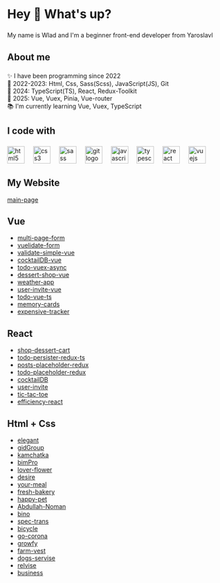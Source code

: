 <h1 align="left">Hey 👋 What's up?</h1>

###

<p align="left">My name is Wlad and I'm a beginner front-end developer from Yaroslavl</p>

###

<h2 align="left">About me</h2>

###

<p align="left">
✨ I have been programming since 2022
<br>
🎯 2022-2023: Html, Css, Sass(Scss), JavaScript(JS), Git
<br>
🎯 2024: TypeScript(TS), React, Redux-Toolkit
<br>
🎯 2025: Vue, Vuex, Pinia, Vue-router
<br>
📚 I'm currently learning Vue, Vuex, TypeScript
</p>

###

<h2 align="left">I code with</h2>

###

<div align="left">
  <img src="https://cdn.jsdelivr.net/gh/devicons/devicon/icons/html5/html5-original.svg" height="40" alt="html5 logo"  />
  <img width="12" />
  <img src="https://cdn.jsdelivr.net/gh/devicons/devicon/icons/css3/css3-original.svg" height="40" alt="css3 logo"  />
  <img width="12" />
  <img src="https://cdn.jsdelivr.net/gh/devicons/devicon/icons/sass/sass-original.svg" height="40" alt="sass logo"  />
  <img width="12" />
  <img src="https://cdn.jsdelivr.net/gh/devicons/devicon/icons/git/git-original.svg" height="40" alt="git logo"  />
  <img width="12" />
  <img src="https://cdn.jsdelivr.net/gh/devicons/devicon/icons/javascript/javascript-original.svg" height="40" alt="javascript logo"  />
  <img width="12" />
  <img src="https://cdn.jsdelivr.net/gh/devicons/devicon/icons/typescript/typescript-original.svg" height="40" alt="typescript logo"  />
  <img width="12" />
  <img src="https://cdn.jsdelivr.net/gh/devicons/devicon/icons/react/react-original.svg" height="40" alt="react logo"  />
  <img width="12" />
  <img src="https://cdn.jsdelivr.net/gh/devicons/devicon/icons/vuejs/vuejs-original.svg" height="40" alt="vuejs logo"  />
</div>

###

<h2 align="left">My Website</h2>

[main-page](https://wlad199.github.io/main-page/dist/index.html)

## Vue

- [multi-page-form](https://wlad199.github.io/multi-page-form/)
- [vuelidate-form](https://wlad199.github.io/vuelidate-form/)
- [validate-simple-vue](https://wlad199.github.io/validate-simple-vue/)
- [cocktailDB-vue](https://wlad199.github.io/CocktailDB-vue/)
- [todo-vuex-async](https://wlad199.github.io/todo-vuex-async/)
- [dessert-shop-vue](https://wlad199.github.io/dessert-shop-vue/)
- [weather-app](https://wlad199.github.io/weather-app/)
- [user-invite-vue](https://wlad199.github.io/user-invite-vue/)
- [todo-vue-ts](https://wlad199.github.io/todo-vue-ts/)
- [memory-cards](https://wlad199.github.io/memory-cards/)
- [expensive-tracker](https://wlad199.github.io/expensive-tracker/)


## React

- [shop-dessert-cart](https://wlad199.github.io/shop-dessert-cart/build/index.html)
- [todo-persister-redux-ts](https://wlad199.github.io/todo-persister-redux-ts/build/index.html)
- [posts-placeholder-redux](https://wlad199.github.io/posts-placeholder-redux/build/index.html)
- [todo-placeholder-redux](https://wlad199.github.io/Todo-Placeholder-Redux/build/index.html)
- [cocktailDB](https://wlad199.github.io/CocktailDB/)
- [user-invite](https://wlad199.github.io/user-invite/)
- [tic-tac-toe](https://wlad199.github.io/tic-tac-toe/)
- [efficiency-react](https://wlad199.github.io/Efficiency-React/)


## Html + Css

- [elegant](https://wlad199.github.io/Elegant_07.01.24/)
- [gidGroup](https://wlad199.github.io/GidGroup_15.11.23/)
- [kamchatka](https://wlad199.github.io/Kamchatka_01.10.23/)
- [bimPro](https://wlad199.github.io/BimPro_16.08.2023/)
- [lover-flower](https://wlad199.github.io/Lover-Flower_07.07.23/)
- [desire](https://wlad199.github.io/Desire_07.06.23/)
- [your-meal](https://wlad199.github.io/YourMeal_17.06.2023/)
- [fresh-bakery](https://wlad199.github.io/Fresh-Bakery_18.05.23/)
- [happy-pet](https://wlad199.github.io/Happy-Pet_10.05.23/)
- [Abdullah-Noman](https://wlad199.github.io/Abdullah-Noman_09.04.23/)
- [bino](https://wlad199.github.io/BINO_20.04.23/)
- [spec-trans](https://wlad199.github.io/SpecTrans_27.04.23/)
- [bicycle](https://wlad199.github.io/Project__20-Bikes_07.13/)
- [go-corona](https://wlad199.github.io/Project__13-GoCorona_01.17/home.html)
- [growfy](https://wlad199.github.io/Growfy_18.03.23/)
- [farm-vest](https://wlad199.github.io/FarmVest_14.03.23/)
- [dogs-servise](https://wlad199.github.io/Project__16-Dog-Service_4.16/)
- [relvise](https://wlad199.github.io/Project__15-Relvise_3.16/)
- [business](https://wlad199.github.io/Project__14-Business_2.19/)
